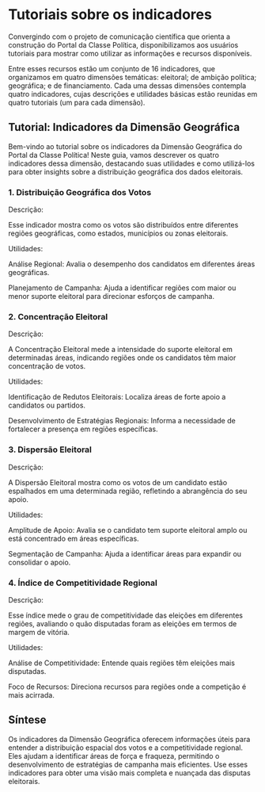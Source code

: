 # Tutoriais sobre os indicadores

Convergindo com o projeto de comunicação científica que orienta a construção do Portal da Classe Política, disponibilizamos aos usuários tutoriais para mostrar como utilizar as informações e recursos disponíveis.

Entre esses recursos estão um conjunto de 16 indicadores, que organizamos em quatro dimensões temáticas: eleitoral; de ambição política; geográfica; e de financiamento. Cada uma dessas dimensões contempla quatro indicadores, cujas descrições e utilidades básicas estão reunidas em quatro tutoriais (um para cada dimensão).

## Tutorial: Indicadores da Dimensão Geográfica

Bem-vindo ao tutorial sobre os indicadores da Dimensão Geográfica do Portal da Classe Política! Neste guia, vamos descrever os quatro indicadores dessa dimensão, destacando suas utilidades e como utilizá-los para obter insights sobre a distribuição geográfica dos dados eleitorais.

### 1. Distribuição Geográfica dos Votos

Descrição:

Esse indicador mostra como os votos são distribuídos entre diferentes regiões geográficas, como estados, municípios ou zonas eleitorais.

Utilidades:

Análise Regional: Avalia o desempenho dos candidatos em diferentes áreas geográficas.

Planejamento de Campanha: Ajuda a identificar regiões com maior ou menor suporte eleitoral para direcionar esforços de campanha.

### 2. Concentração Eleitoral

Descrição:

A Concentração Eleitoral mede a intensidade do suporte eleitoral em determinadas áreas, indicando regiões onde os candidatos têm maior concentração de votos.

Utilidades:

Identificação de Redutos Eleitorais: Localiza áreas de forte apoio a candidatos ou partidos.

Desenvolvimento de Estratégias Regionais: Informa a necessidade de fortalecer a presença em regiões específicas.

### 3. Dispersão Eleitoral

Descrição:

A Dispersão Eleitoral mostra como os votos de um candidato estão espalhados em uma determinada região, refletindo a abrangência do seu apoio.

Utilidades:

Amplitude de Apoio: Avalia se o candidato tem suporte eleitoral amplo ou está concentrado em áreas específicas.

Segmentação de Campanha: Ajuda a identificar áreas para expandir ou consolidar o apoio.

### 4. Índice de Competitividade Regional

Descrição:

Esse índice mede o grau de competitividade das eleições em diferentes regiões, avaliando o quão disputadas foram as eleições em termos de margem de vitória.

Utilidades:

Análise de Competitividade: Entende quais regiões têm eleições mais disputadas.

Foco de Recursos: Direciona recursos para regiões onde a competição é mais acirrada.

## Síntese

Os indicadores da Dimensão Geográfica oferecem informações úteis para entender a distribuição espacial dos votos e a competitividade regional. Eles ajudam a identificar áreas de força e fraqueza, permitindo o desenvolvimento de estratégias de campanha mais eficientes. Use esses indicadores para obter uma visão mais completa e nuançada das disputas eleitorais.
